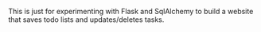 This is just for experimenting with Flask and SqlAlchemy to build a website that saves todo lists and updates/deletes tasks.
